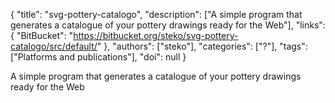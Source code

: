 {
  "title": "svg-pottery-catalogo",
  "description": ["A simple program that generates a catalogue of your pottery drawings ready for the Web"],
  "links": {
    "BitBucket": "https://bitbucket.org/steko/svg-pottery-catalogo/src/default/"
  },
  "authors": ["steko"],
  "categories": ["?"],
  "tags": ["Platforms and publications"],
  "doi": null
}

<!-- Generated by csv2md.R – do not edit by hand -->

A simple program that generates a catalogue of your pottery drawings ready for the Web